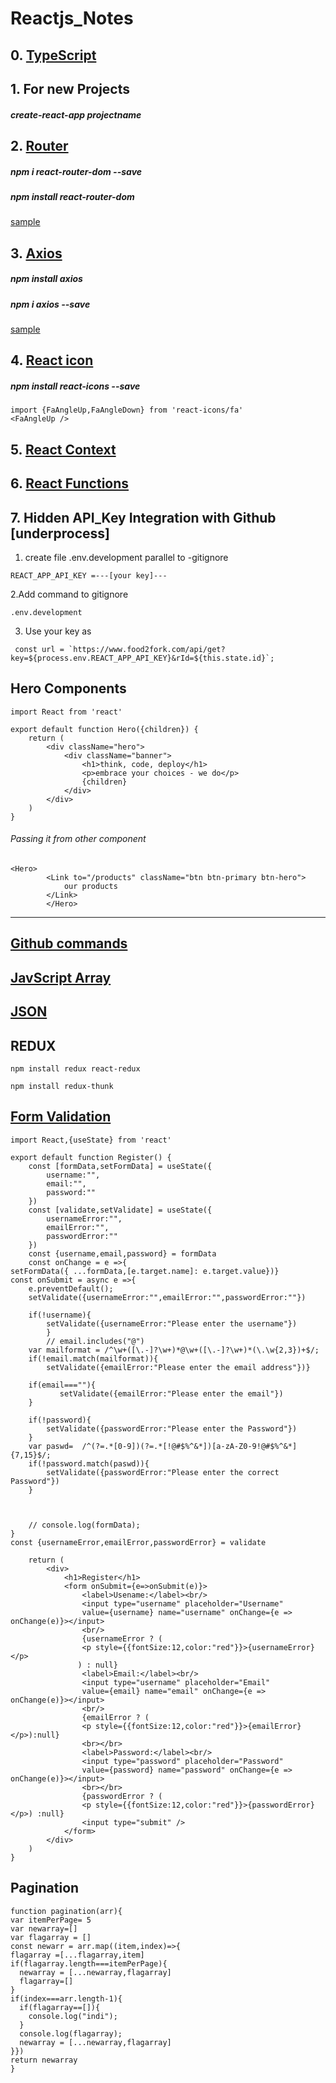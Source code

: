 # Reactjs_Notes
## 0. [TypeScript](https://github.com/sunnyprime/Reactjs_Notes/blob/master/TypeScript.md)

## 1. For new Projects
##### create-react-app projectname

## 2. [Router](https://reacttraining.com/react-router/web/guides/quick-start)
##### npm i react-router-dom --save
##### npm install react-router-dom
[sample](https://github.com/sunnyprime/Reactjs_Notes/blob/master/Router.md)


## 3. [Axios](https://www.npmjs.com/package/axios)
##### npm install axios
##### npm i axios --save
[sample](https://github.com/sunnyprime/Reactjs_Notes/blob/master/Axios.md)



 ## 4. [React icon](https://react-icons.netlify.com/#/)
 ##### npm install react-icons --save
 ```
 import {FaAngleUp,FaAngleDown} from 'react-icons/fa'
 <FaAngleUp />
 ```
 ## 5. [React Context](https://github.com/sunnyprime/Reactjs_Notes/blob/master/Technologies.md)

 ## 6. [React Functions](https://github.com/sunnyprime/Reactjs_Notes/blob/master/Function.md)

## 7. Hidden API_Key Integration with Github [underprocess]
1. create file .env.development parallel to -gitignore
```
REACT_APP_API_KEY =---[your key]---
```
2.Add command to gitignore
```
.env.development
```
3. Use your key as
```
 const url = `https://www.food2fork.com/api/get?key=${process.env.REACT_APP_API_KEY}&rId=${this.state.id}`;
```
## Hero Components
```
import React from 'react'

export default function Hero({children}) {
    return (
        <div className="hero">
            <div className="banner">
                <h1>think, code, deploy</h1>
                <p>embrace your choices - we do</p>
                {children}
            </div>
        </div>
    )
}

```
###### Passing it from other component
```
<Hero>
        <Link to="/products" className="btn btn-primary btn-hero">
            our products
        </Link>
        </Hero>
```


---

## [Github commands](https://github.com/sunnyprime/Reactjs_Notes/blob/master/github.md)

## [JavScript Array](https://github.com/sunnyprime/Reactjs_Notes/blob/master/javascript_array.md)

## [JSON](https://github.com/sunnyprime/Reactjs_Notes/blob/master/Json.md)

## REDUX
```
npm install redux react-redux
```
```
npm install redux-thunk
```
## [Form Validation](https://www.w3resource.com/javascript/form/password-validation.php)
```
import React,{useState} from 'react'

export default function Register() {
    const [formData,setFormData] = useState({
        username:"",
        email:"",
        password:""
    })
    const [validate,setValidate] = useState({
        usernameError:"",
        emailError:"",
        passwordError:""
    })
    const {username,email,password} = formData
    const onChange = e =>{
setFormData({ ...formData,[e.target.name]: e.target.value})}
const onSubmit = async e =>{
    e.preventDefault();
    setValidate({usernameError:"",emailError:"",passwordError:""})
    
    if(!username){
        setValidate({usernameError:"Please enter the username"})
        }
        // email.includes("@")
    var mailformat = /^\w+([\.-]?\w+)*@\w+([\.-]?\w+)*(\.\w{2,3})+$/;
    if(!email.match(mailformat)){
        setValidate({emailError:"Please enter the email address"})}

    if(email===""){
           setValidate({emailError:"Please enter the email"})
    }

    if(!password){
        setValidate({passwordError:"Please enter the Password"})
    }
    var paswd=  /^(?=.*[0-9])(?=.*[!@#$%^&*])[a-zA-Z0-9!@#$%^&*]{7,15}$/;
    if(!password.match(paswd)){
        setValidate({passwordError:"Please enter the correct Password"})
    }
    
    
    
    // console.log(formData);
}
const {usernameError,emailError,passwordError} = validate

    return (
        <div>
            <h1>Register</h1>
            <form onSubmit={e=>onSubmit(e)}>
                <label>Usename:</label><br/>
                <input type="username" placeholder="Username" 
                value={username} name="username" onChange={e => onChange(e)}></input>
                <br/>
                {usernameError ? (
                <p style={{fontSize:12,color:"red"}}>{usernameError} </p>
               ) : null}
                <label>Email:</label><br/>
                <input type="username" placeholder="Email" 
                value={email} name="email" onChange={e => onChange(e)}></input>
                <br/>
                {emailError ? (
                <p style={{fontSize:12,color:"red"}}>{emailError} </p>):null}
                <br></br>
                <label>Password:</label><br/>
                <input type="password" placeholder="Password" 
                value={password} name="password" onChange={e => onChange(e)}></input>
                <br></br>
                {passwordError ? (
                <p style={{fontSize:12,color:"red"}}>{passwordError} </p>) :null}
                <input type="submit" />
            </form>
        </div>
    )
}

```

## Pagination
```
function pagination(arr){
var itemPerPage= 5
var newarray=[]
var flagarray = []
const newarr = arr.map((item,index)=>{
flagarray =[...flagarray,item]
if(flagarray.length===itemPerPage){
  newarray = [...newarray,flagarray]
  flagarray=[]
}
if(index===arr.length-1){
  if(flagarray==[]){
    console.log("indi");
  }
  console.log(flagarray);
  newarray = [...newarray,flagarray]
}})
return newarray
}
```

